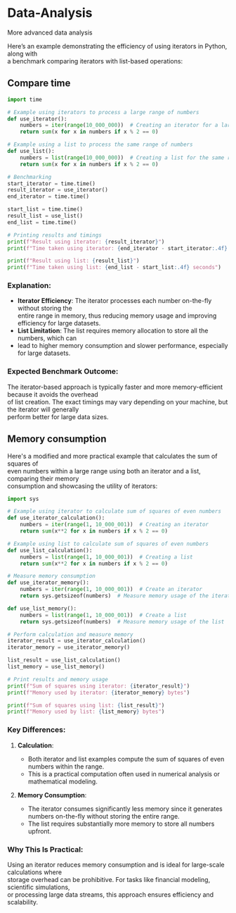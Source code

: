 # Data-Analysis

More advanced data analysis

Here’s an example demonstrating the efficiency of using iterators in Python, along with  
a benchmark comparing iterators with list-based operations:  

## Compare time

```python
import time

# Example using iterators to process a large range of numbers
def use_iterator():
    numbers = iter(range(10_000_000))  # Creating an iterator for a large range
    return sum(x for x in numbers if x % 2 == 0)

# Example using a list to process the same range of numbers
def use_list():
    numbers = list(range(10_000_000))  # Creating a list for the same range
    return sum(x for x in numbers if x % 2 == 0)

# Benchmarking
start_iterator = time.time()
result_iterator = use_iterator()
end_iterator = time.time()

start_list = time.time()
result_list = use_list()
end_list = time.time()

# Printing results and timings
print(f"Result using iterator: {result_iterator}")
print(f"Time taken using iterator: {end_iterator - start_iterator:.4f} seconds")

print(f"Result using list: {result_list}")
print(f"Time taken using list: {end_list - start_list:.4f} seconds")
```

### Explanation:
- **Iterator Efficiency**: The iterator processes each number on-the-fly without storing the  
   entire range in memory, thus reducing memory usage and improving efficiency for large datasets.  
- **List Limitation**: The list requires memory allocation to store all the numbers, which can  
- lead to higher memory consumption and slower performance, especially for large datasets.  

### Expected Benchmark Outcome:
The iterator-based approach is typically faster and more memory-efficient because it avoids the overhead   
of list creation. The exact timings may vary depending on your machine, but the iterator will generally   
perform better for large data sizes.

## Memory consumption

Here's a modified and more practical example that calculates the sum of squares of  
even numbers within a large range using both an iterator and a list, comparing their memory  
consumption and showcasing the utility of iterators:

```python
import sys

# Example using iterator to calculate sum of squares of even numbers
def use_iterator_calculation():
    numbers = iter(range(1, 10_000_001))  # Creating an iterator
    return sum(x**2 for x in numbers if x % 2 == 0)

# Example using list to calculate sum of squares of even numbers
def use_list_calculation():
    numbers = list(range(1, 10_000_001))  # Creating a list
    return sum(x**2 for x in numbers if x % 2 == 0)

# Measure memory consumption
def use_iterator_memory():
    numbers = iter(range(1, 10_000_001))  # Create an iterator
    return sys.getsizeof(numbers)  # Measure memory usage of the iterator

def use_list_memory():
    numbers = list(range(1, 10_000_001))  # Create a list
    return sys.getsizeof(numbers)  # Measure memory usage of the list

# Perform calculation and measure memory
iterator_result = use_iterator_calculation()
iterator_memory = use_iterator_memory()

list_result = use_list_calculation()
list_memory = use_list_memory()

# Print results and memory usage
print(f"Sum of squares using iterator: {iterator_result}")
print(f"Memory used by iterator: {iterator_memory} bytes")

print(f"Sum of squares using list: {list_result}")
print(f"Memory used by list: {list_memory} bytes")
```

### Key Differences:
1. **Calculation**:
   - Both iterator and list examples compute the sum of squares of even numbers within the range.
   - This is a practical computation often used in numerical analysis or mathematical modeling.

2. **Memory Consumption**:
   - The iterator consumes significantly less memory since it generates numbers on-the-fly without storing the entire range.
   - The list requires substantially more memory to store all numbers upfront.

### Why This Is Practical:
Using an iterator reduces memory consumption and is ideal for large-scale calculations where  
storage overhead can be prohibitive. For tasks like financial modeling, scientific simulations,  
or processing large data streams, this approach ensures efficiency and scalability.

